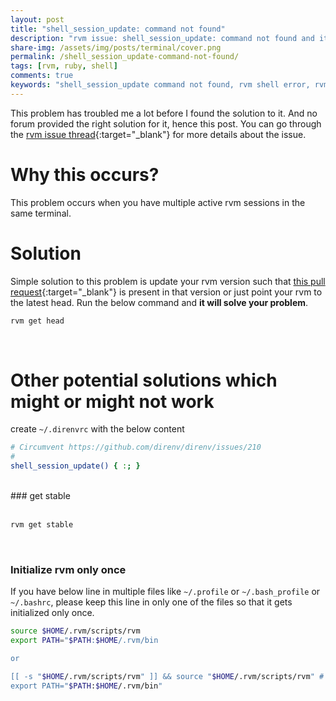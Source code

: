 ```yaml
---
layout: post
title: "shell_session_update: command not found"
description: "rvm issue: shell_session_update: command not found and its solutions."
share-img: /assets/img/posts/terminal/cover.png
permalink: /shell_session_update-command-not-found/
tags: [rvm, ruby, shell]
comments: true
keywords: "shell_session_update command not found, rvm shell error, rvm get head, rvm troubleshooting, ruby shell issues, direnv shell_session_update, rvm update solution, shell command not found fix, rvm mac error, ruby environment setup"
---
```


This problem has troubled me a lot before I found the solution to it. And no forum provided the right solution for it, hence this post. You can go through the [rvm issue thread](https://github.com/direnv/direnv/issues/210){:target="_blank"} for more details about the issue.

# Why this occurs?

This problem occurs when you have multiple active rvm sessions in the same terminal.

# Solution

Simple solution to this problem is update your rvm version such that [this pull request](https://github.com/rvm/rvm/pull/3627){:target="_blank"} is present in that version or just point your rvm to the latest head. Run the below command and **it will solve your problem**.

```bash
rvm get head
```
<br>

# Other potential solutions which might or might not work

create ```~/.direnvrc``` with the below content

```bash
# Circumvent https://github.com/direnv/direnv/issues/210
#
shell_session_update() { :; }
```
<br>
### get stable<br><br>

```bash
rvm get stable
```
<br>

### Initialize rvm only once

If you have below line in multiple files like ```~/.profile``` or ```~/.bash_profile``` or ```~/.bashrc```, please keep this line in only one of the files so that it gets initialized only once.

```bash
source $HOME/.rvm/scripts/rvm
export PATH="$PATH:$HOME/.rvm/bin

or

[[ -s "$HOME/.rvm/scripts/rvm" ]] && source "$HOME/.rvm/scripts/rvm" # Load RVM into a shell session *as a function*
export PATH="$PATH:$HOME/.rvm/bin"
```
<br>